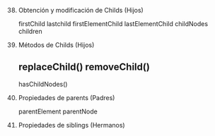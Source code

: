 38) Obtención y modificación de Childs (Hijos)

    firstChild
    lastchild
    firstElementChild
    lastElementChild
    childNodes
    children

39) Métodos de Childs (Hijos)

    replaceChild()
    removeChild()
    -
    hasChildNodes()

41) Propiedades de parents (Padres)

    parentElement
    parentNode

42) Propiedades de siblings (Hermanos)